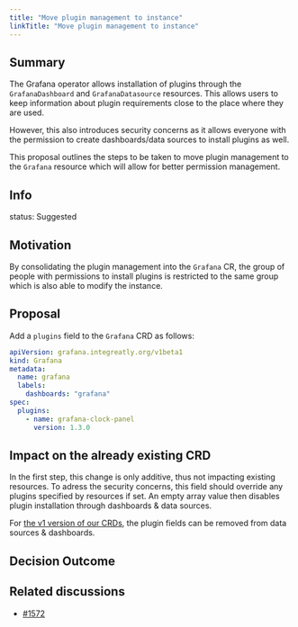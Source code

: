 ```yaml
---
title: "Move plugin management to instance"
linkTitle: "Move plugin management to instance"
---
```


## Summary

The Grafana operator allows installation of plugins through the `GrafanaDashboard` and `GrafanaDatasource` resources.
This allows users to keep information about plugin requirements close to the place where they are used.

However, this also introduces security concerns as it allows everyone with the permission to create dashboards/data sources to install plugins as well.

This proposal outlines the steps to be taken to move plugin management to the `Grafana` resource which will allow for better permission management.
## Info

status: Suggested

## Motivation

By consolidating the plugin management into the `Grafana` CR, the group of people with permissions to install plugins is restricted to the same group which is also able to modify the instance.

## Proposal

Add a `plugins` field to the `Grafana` CRD as follows:

```yaml
apiVersion: grafana.integreatly.org/v1beta1
kind: Grafana
metadata:
  name: grafana
  labels:
    dashboards: "grafana"
spec:
  plugins:
    - name: grafana-clock-panel
      version: 1.3.0
```

## Impact on the already existing CRD

In the first step, this change is only additive, thus not impacting existing resources.
To adress the security concerns, this field should override any plugins specified by resources if set.
An empty array value then disables plugin installation through dashboards & data sources.

For [the v1 version of our CRDs](https://github.com/grafana/grafana-operator/milestone/4), the plugin fields can be removed from data sources & dashboards.

## Decision Outcome


## Related discussions

- [#1572](https://github.com/grafana/grafana-operator/issues/1572)

